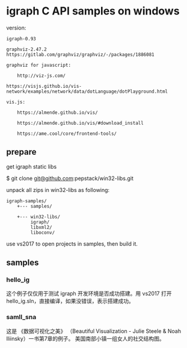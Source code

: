 # igraph C API samples on windows

version:
    
    igraph-0.93
    
    graphviz-2.47.2  https://gitlab.com/graphviz/graphviz/-/packages/1886081

    graphviz for javascript:

        http://viz-js.com/

    https://visjs.github.io/vis-network/examples/network/data/dotLanguage/dotPlayground.html

    vis.js:
    
        https://almende.github.io/vis/
    
        https://almende.github.io/vis/#download_install

        https://ame.cool/core/frontend-tools/

## prepare

get igraph static libs

  $ git clone git@github.com:pepstack/win32-libs.git

unpack all zips in win32-libs as following:

    igraph-samples/
        +--- samples/

        +--- win32-libs/
             igraph/
             libxml2/
             liboconv/

use vs2017 to open projects in samples, then build it.

## samples

### hello_ig

这个例子仅仅用于测试 igraph 开发环境是否成功搭建。用 vs2017 打开 hello_ig.sln，直接编译，如果没错误，表示搭建成功。

### samll_sna

这是 《数据可视化之美》 （Beautiful Visualization - Julie Steele & Noah Iliinsky）一书第7章的例子。
美国南部小镇一组女人的社交结构图。

